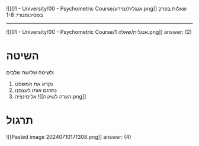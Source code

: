 ![[01 - University/00 - Psychometric Course/אנגלית/מידע.png]]
שאלות בפרק בפסיכומטרי: 1-8
***
![[01 - University/00 - Psychometric Course/אנגלית/שאלה 1.png]]
answer: (2)
# השיטה
לשיטה שלושה שלבים:
1. נקרא את המשפט
2. נתרגם אותו לעצמנו
3. אלימינציה
![[הערה לשיטה.png]]
# תרגול
![[Pasted image 20240710171308.png]]
answer: (4)